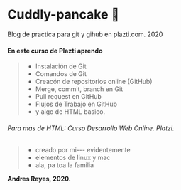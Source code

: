 


# Cuddly-pancake 🥞
Blog de practica para git y gihub en plazti.com. 2020
#### En este curso de Plazti aprendo 
> - Instalación de Git
> - Comandos de Git
> - Creacón de repositorios online (GitHub)
> - Merge, commit, branch en Git
> - Pull request en GitHub
> - Flujos de Trabajo en GitHub
> - y algo de HTML basico.

######  *Para mas de HTML: Curso Desarrollo Web Online. Platzi.*

> - creado por mi--- evidentemente
> - elementos de linux y mac
> - ala, pa toa la familia

**Andres Reyes, 2020.**